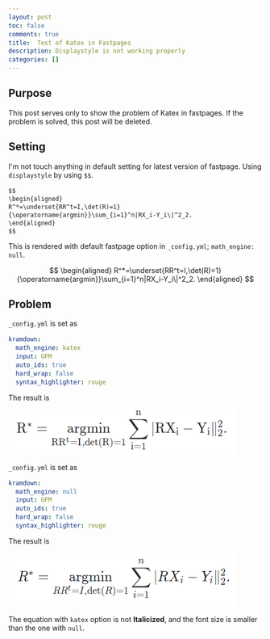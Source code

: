 ```yaml
---
layout: post
toc: false
comments: true
title:  Test of Katex in Fastpages
description: Displaystyle is not working properly 
categories: []
---
```


## Purpose 

This post serves only to show the problem of Katex in fastpages. If the problem is solved, this post will be deleted. 

## Setting 

I'm not touch anything in default setting for latest version of fastpage. Using `displaystyle` by using `$$`. 

```
$$
\begin{aligned}
R^*=\underset{RR^t=I,\det(R)=1}{\operatorname{argmin}}\sum_{i=1}^n|RX_i-Y_i\|^2_2.
\end{aligned}
$$
```

This is rendered with default fastpage option in `_config.yml`; `math_engine: null`.

$$
\begin{aligned}
R^*=\underset{RR^t=I,\det(R)=1}{\operatorname{argmin}}\sum_{i=1}^n|RX_i-Y_i\|^2_2.
\end{aligned}
$$

## Problem 

`_config.yml` is set as

```yml
kramdown:
  math_engine: katex
  input: GFM
  auto_ids: true
  hard_wrap: false
  syntax_highlighter: rouge
```

The result is 

![](https://github.com/anarinsk/lostineconomics-v2-1/blob/master/images/etc/with_katex.png?raw=true)

`_config.yml` is set as

```yml
kramdown:
  math_engine: null
  input: GFM
  auto_ids: true
  hard_wrap: false
  syntax_highlighter: rouge
```

The result is 


![](https://github.com/anarinsk/lostineconomics-v2-1/blob/master/images/etc/with_mathjax.png?raw=true)

The equation with `katex` option is not **Italicized**, and the font size is smaller than the one with `null`. 

